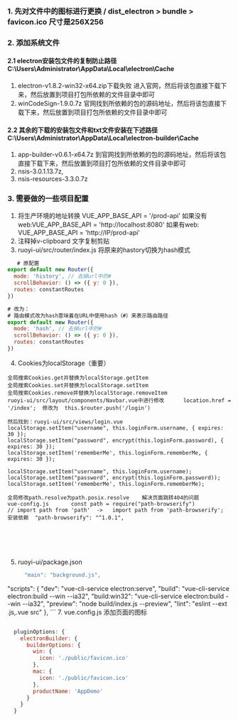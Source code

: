 ### 1. 先对文件中的图标进行更换    /  dist_electron > bundle > favicon.ico  尺寸是256X256

### 2. 添加系统文件
#### 2.1 electron安装包文件的复制防止路径  C:\Users\Administrator\AppData\Local\electron\Cache
1. electron-v1.8.2-win32-x64.zip下载失败 进入官网，然后将该包直接下载下来，然后放置到项目打包所依赖的文件目录中即可
2. winCodeSign-1.9.0.7z 官网找到所依赖的包的源码地址，然后将该包直接下载下来，然后放置到项目打包所依赖的文件目录中即可


#### 2.2 其余的下载的安装包文件和txt文件安装在下述路径 C:\Users\Administrator\AppData\Local\electron-builder\Cache
1. app-builder-v0.6.1-x64.7z 到官网找到所依赖的包的源码地址，然后将该包直接下载下来，然后放置到项目打包所依赖的文件目录中即可
2. nsis-3.0.1.13.7z,
3. nsis-resources-3.3.0.7z

### 3. 需要做的一些项目配置
1. 将生产环境的地址转换  VUE_APP_BASE_API = '/prod-api'  如果没有web:VUE_APP_BASE_API = 'http://localhost:8080'  如果有web: VUE_APP_BASE_API = 'http://IP/prod-api'
2. 注释掉v-clipboard 文字复制剪贴
3. ruoyi-ui/src/router/index.js  将原来的hastory切换为hash模式
``` js
   # 原配置
export default new Router({
  mode: 'history', // 去掉url中的#
  scrollBehavior: () => ({ y: 0 }),
  routes: constantRoutes
})

# 改为：
# 路由模式改为hash意味着在URL中使用hash（#）来表示路由路径
export default new Router({
  mode: 'hash', // 去掉url中的#
  scrollBehavior: () => ({ y: 0 }),
  routes: constantRoutes
})

```
4.  Cookies为localStorage（重要）
   ```
  全局搜索Cookies.get并替换为localStorage.getItem
  全局搜索Cookies.set并替换为localStorage.setItem
  全局搜索Cookies.remove并替换为localStorage.removeItem
  ruoyi-ui/src/layout/components/Navbar.vue中进行修改      location.href = '/index';  修改为  this.$router.push('/login')

然后找到：ruoyi-ui/src/views/login.vue
localStorage.setItem("username", this.loginForm.username, { expires: 30 });
localStorage.setItem("password", encrypt(this.loginForm.password), { expires: 30 });
localStorage.setItem('rememberMe', this.loginForm.rememberMe, { expires: 30 });

localStorage.setItem("username", this.loginForm.username);
localStorage.setItem("password", encrypt(this.loginForm.password));
localStorage.setItem('rememberMe', this.loginForm.rememberMe);

  全局修改path.resolve为path.posix.resolve    解决页面跳转404的问题
  vue-config.js       const path = require("path-browserify")
  // import path from 'path'  ->   import path from 'path-browserify';
   安装依赖  "path-browserify": "^1.0.1",





  
   ``` 
5.  ruoyi-ui/package.json
    ``` js
      "main": "background.js",
  "scripts": {
    "dev": "vue-cli-service electron:serve",
    "build": "vue-cli-service electron:build --win --ia32",
    "build:win32": "vue-cli-service electron:build --win --ia32",
    "preview": "node build/index.js --preview",
    "lint": "eslint --ext .js,.vue src"
  },
    ```
7.  vue.config.js  添加页面的图标
```js

  pluginOptions: {
    electronBuilder: {
      builderOptions: {
        win: {
          icon: './public/favicon.ico'
        },
        mac: {
          icon: './public/favicon.ico'
        },
        productName: 'AppDemo'
      }
    }
  }
```


